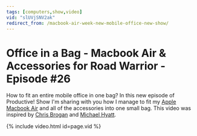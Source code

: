 ```yaml
---
tags: [computers,show,video]
vid: "slUVjSNV2ak"
redirect_from: /macbook-air-week-new-mobile-office-new-show/
---
```


# Office in a Bag - Macbook Air & Accessories for Road Warrior - Episode #26

How to fit an entire mobile office in one bag? In this new episode of Productive! Show I'm sharing with you how I manage to fit my [Apple Macbook Air](http://michaelsliwinski.com/macbook-air-rocks-5-things-pc-notebook-manufa/) and all of the accessories into one small bag. This video was inspired by [Chris Brogan](http://www.chrisbrogan.com/my-new-carry-on-eagle-creek-tarmac-22/) and [Michael Hyatt](http://michaelhyatt.com/road-warrior-series-my-current-laptop-bag.html).

{% include video.html id=page.vid %}


[n]: https://michael.gratis/nozbe